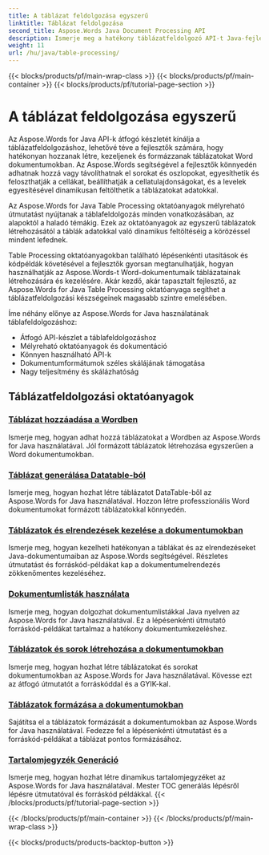 ```yaml
---
title: A táblázat feldolgozása egyszerű
linktitle: Táblázat feldolgozása
second_title: Aspose.Words Java Document Processing API
description: Ismerje meg a hatékony táblázatfeldolgozó API-t Java-fejlesztők számára az Aspose.Word for Java használatával. Táblázatok létrehozása, kezelése és formázása Word dokumentumokban. Bővítse dokumentumfeldolgozó alkalmazásait még ma.
weight: 11
url: /hu/java/table-processing/
---
```


{{< blocks/products/pf/main-wrap-class >}}
{{< blocks/products/pf/main-container >}}
{{< blocks/products/pf/tutorial-page-section >}}

# A táblázat feldolgozása egyszerű


Az Aspose.Words for Java API-k átfogó készletét kínálja a táblázatfeldolgozáshoz, lehetővé téve a fejlesztők számára, hogy hatékonyan hozzanak létre, kezeljenek és formázzanak táblázatokat Word dokumentumokban. Az Aspose.Words segítségével a fejlesztők könnyedén adhatnak hozzá vagy távolíthatnak el sorokat és oszlopokat, egyesíthetik és feloszthatják a cellákat, beállíthatják a cellatulajdonságokat, és a levelek egyesítésével dinamikusan feltölthetik a táblázatokat adatokkal.

Az Aspose.Words for Java Table Processing oktatóanyagok mélyreható útmutatást nyújtanak a táblafeldolgozás minden vonatkozásában, az alapoktól a haladó témákig. Ezek az oktatóanyagok az egyszerű táblázatok létrehozásától a táblák adatokkal való dinamikus feltöltéséig a körözéssel mindent lefednek.

Table Processing oktatóanyagokban található lépésenkénti utasítások és kódpéldák követésével a fejlesztők gyorsan megtanulhatják, hogyan használhatják az Aspose.Words-t Word-dokumentumaik táblázatainak létrehozására és kezelésére. Akár kezdő, akár tapasztalt fejlesztő, az Aspose.Words for Java Table Processing oktatóanyaga segíthet a táblázatfeldolgozási készségeinek magasabb szintre emelésében.

Íme néhány előnye az Aspose.Words for Java használatának táblafeldolgozáshoz:

* Átfogó API-készlet a táblafeldolgozáshoz
* Mélyreható oktatóanyagok és dokumentáció
* Könnyen használható API-k
* Dokumentumformátumok széles skálájának támogatása
* Nagy teljesítmény és skálázhatóság


## Táblázatfeldolgozási oktatóanyagok

### [Táblázat hozzáadása a Wordben](./add-table-in-word/)
Ismerje meg, hogyan adhat hozzá táblázatokat a Wordben az Aspose.Words for Java használatával. Jól formázott táblázatok létrehozása egyszerűen a Word dokumentumokban.
### [Táblázat generálása Datatable-ból](./generate-table-from-datatable/)
Ismerje meg, hogyan hozhat létre táblázatot DataTable-ből az Aspose.Words for Java használatával. Hozzon létre professzionális Word dokumentumokat formázott táblázatokkal könnyedén. 
### [Táblázatok és elrendezések kezelése a dokumentumokban](./managing-tables-layouts/)
Ismerje meg, hogyan kezelheti hatékonyan a táblákat és az elrendezéseket Java-dokumentumaiban az Aspose.Words segítségével. Részletes útmutatást és forráskód-példákat kap a dokumentumelrendezés zökkenőmentes kezeléséhez.
### [Dokumentumlisták használata](./working-with-document-lists/)
Ismerje meg, hogyan dolgozhat dokumentumlistákkal Java nyelven az Aspose.Words for Java használatával. Ez a lépésenkénti útmutató forráskód-példákat tartalmaz a hatékony dokumentumkezeléshez.
### [Táblázatok és sorok létrehozása a dokumentumokban](./creating-tables-rows/)
Ismerje meg, hogyan hozhat létre táblázatokat és sorokat dokumentumokban az Aspose.Words for Java használatával. Kövesse ezt az átfogó útmutatót a forráskóddal és a GYIK-kal.
### [Táblázatok formázása a dokumentumokban](./formatting-tables/)
Sajátítsa el a táblázatok formázását a dokumentumokban az Aspose.Words for Java használatával. Fedezze fel a lépésenkénti útmutatást és a forráskód-példákat a táblázat pontos formázásához.
### [Tartalomjegyzék Generáció](./table-contents-generation/)
Ismerje meg, hogyan hozhat létre dinamikus tartalomjegyzéket az Aspose.Words for Java használatával. Mester TOC generálás lépésről lépésre útmutatóval és forráskód példákkal.
{{< /blocks/products/pf/tutorial-page-section >}}

{{< /blocks/products/pf/main-container >}}
{{< /blocks/products/pf/main-wrap-class >}}

{{< blocks/products/products-backtop-button >}}
